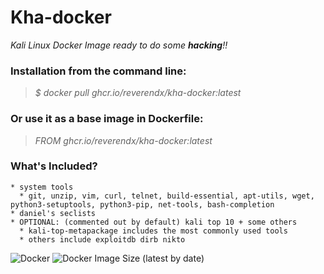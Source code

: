 # **Kha-docker**
_Kali Linux Docker Image ready to do some **hacking**!!_

### **Installation** from the command line:
>_$ docker pull ghcr.io/reverendx/kha-docker:latest_

### Or use it as a base image in Dockerfile:
>_FROM ghcr.io/reverendx/kha-docker:latest_

### **What's Included?**
```
* system tools
  * git, unzip, vim, curl, telnet, build-essential, apt-utils, wget, python3-setuptools, python3-pip, net-tools, bash-completion 
* daniel's seclists
* OPTIONAL: (commented out by default) kali top 10 + some others 
  * kali-top-metapackage includes the most commonly used tools 
  * others include exploitdb dirb nikto
```

![Docker](https://img.shields.io/badge/docker-%230db7ed.svg?style=for-the-badge&logo=docker&logoColor=white)
<img alt="Docker Image Size (latest by date)" src="https://img.shields.io/docker/image-size/reverendx/kha-docker?style=for-the-badge">
